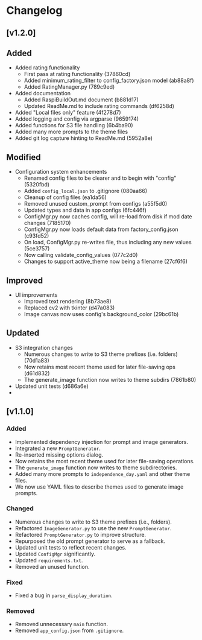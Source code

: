 # Changelog

## [v1.2.0]

## Added

- Added rating functionality
    - First pass at rating functionality (37860cd)
    - Added minimum_rating_filter to config_factory.json model (ab88a8f)
    - Added RatingManager.py (789c9ed)
- Added documentation
    - Added RaspiBuildOut.md document (b881d17)
    - Updated ReadMe.md to include rating commands (df6258d)
- Added "Local files only" feature (4f278d7)
- Added logging and config via argparse (9659174)
- Added functions for S3 file handling (6b4ba90)
- Added many more prompts to the theme files
- Added git log capture hinting to ReadMe.md (5952a8e)

## Modified

- Configuration system enhancements
    - Renamed config files to be clearer and to begin with "config" (5320fbd)
    - Added `config_local.json` to .gitignore (080aa66)
    - Cleanup of config files (ea1da56)
    - Removed unused custom_prompt from configs (a55f5d0)
    - Updated types and data in app configs (6fc446f)
    - ConfigMgr.py now caches config, will re-load from disk if mod date changes (7185170)
    - ConfigMgr.py now loads default data from factory_config.json (c93fd52)
    - On load, ConfigMgr.py re-writes file, thus including any new values (5ce3757)
    - Now calling validate_config_values (077c2d0)
    - Changes to support active_theme now being a filename (27cf6f6)

## Improved

- UI improvements
    - Improved text rendering (8b73ae8)
    - Replaced cv2 with tkinter (d47a083)
    - Image canvas now uses config's background_color (29bc61b)

## Updated

- S3 integration changes
    - Numerous changes to write to S3 theme prefixes (i.e. folders) (70d1a83)
    - Now retains most recent theme used for later file-saving ops (d61d832)
    - The generate_image function now writes to theme subdirs (7861b80)
- Updated unit tests (d686a6e)
- 
## [v1.1.0]
### Added
- Implemented dependency injection for prompt and image generators.
- Integrated a new `PromptGenerator`.
- Re-inserted missing options dialog.
- Now retains the most recent theme used for later file-saving operations.
- The `generate_image` function now writes to theme subdirectories.
- Added many more prompts to `independence_day.yaml` and other theme files.
- We now use YAML files to describe themes used to generate image prompts.

### Changed
- Numerous changes to write to S3 theme prefixes (i.e., folders).
- Refactored `ImageGenerator.py` to use the new `PromptGenerator`.
- Refactored `PromptGenerator.py` to improve structure.
- Repurposed the old prompt generator to serve as a fallback.
- Updated unit tests to reflect recent changes.
- Updated `ConfigMgr` significantly.
- Updated `requirements.txt`.
- Removed an unused function.

### Fixed
- Fixed a bug in `parse_display_duration`.

### Removed
- Removed unnecessary `main` function.
- Removed `app_config.json` from `.gitignore`.
